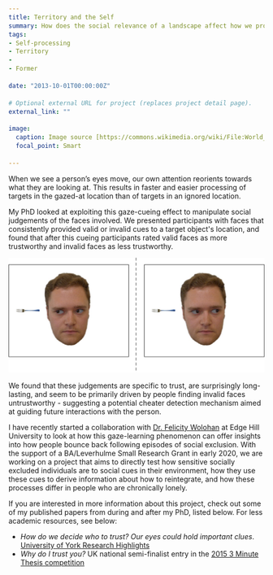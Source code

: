 ```yaml
---
title: Territory and the Self
summary: How does the social relevance of a landscape affect how we process objects?
tags:
- Self-processing
- Territory
- 
- Former

date: "2013-10-01T00:00:00Z"

# Optional external URL for project (replaces project detail page).
external_link: ""

image:
  caption: Image source [https://commons.wikimedia.org/wiki/File:World_Map.jpg]
  focal_point: Smart

---
```


When we see a person’s eyes move, our own attention reorients towards what they are looking at. This results in faster and easier processing of targets in the gazed-at location than of targets in an ignored location.

My PhD looked at exploiting this gaze-cueing effect to manipulate social judgements of the faces involved. We presented participants with faces that consistently provided valid or invalid cues to a target object's location, and found that after this cueing participants rated valid faces as more trustworthy and invalid faces as less trustworthy.

![jpg](./stimExample.jpg)

We found that these judgements are specific to trust, are surprisingly long-lasting, and seem to be primarily driven by people finding invalid faces untrustworthy - suggesting a potential cheater detection mechanism aimed at guiding future interactions with the person.

I have recently started a collaboration with [Dr. Felicity Wolohan](https://www.edgehill.ac.uk/psychology/people/academic-staff/dr-felicity-wolohan/) at Edge Hill University to look at how this gaze-learning phenomenon can offer insights into how people bounce back following episodes of social exclusion. With the support of a BA/Leverhulme Small Research Grant in early 2020, we are working on a project that aims to directly test how sensitive socially excluded individuals are to social cues in their environment, how they use these cues to derive information about how to reintegrate, and how these processes differ in people who are chronically lonely. 

If you are interested in more information about this project, check out some of my published papers from during and after my PhD, listed below. For less academic resources, see below:

- *How do we decide who to trust? Our eyes could hold important clues*. [University of York Research Highlights](https://www.york.ac.uk/research/themes/trust/)
- *Why do I trust you?* UK national semi-finalist entry in the [2015 3 Minute Thesis competition](https://www.vitae.ac.uk/events/three-minute-thesis-competition/3mt-2015/copy_of_uk-3mt-semi-finalists-2015)
